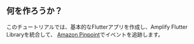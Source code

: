 ## 何を作ろうか？

このチュートリアルでは、基本的なFlutterアプリを作成し、Amplify Flutter Libraryを統合して、 [Amazon Pinpoint](https://aws.amazon.com/pinpoint/)でイベントを追跡します。   